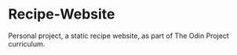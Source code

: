 # Recipe-Website
Personal project, a static recipe website, as part of The Odin Project curriculum.
